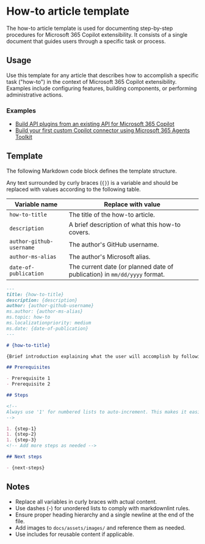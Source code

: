 
# How-to article template

The how-to article template is used for documenting step-by-step procedures for Microsoft 365 Copilot extensibility. It consists of a single document that guides users through a specific task or process.

## Usage

Use this template for any article that describes how to accomplish a specific task ("how-to") in the context of Microsoft 365 Copilot extensibility. Examples include configuring features, building components, or performing administrative actions.

### Examples

- [Build API plugins from an existing API for Microsoft 365 Copilot](../docs/build-api-plugins-existing-api.md)
- [Build your first custom Copilot connector using Microsoft 365 Agents Toolkit](../docs/build-your-first-connector.md)

## Template

The following Markdown code block defines the template structure.

Any text surrounded by curly braces (`{}`) is a variable and should be replaced with values according to the following table.

| Variable name | Replace with value |
| ------------- | ------------------ |
| `how-to-title` | The title of the how-to article. |
| `description` | A brief description of what this how-to covers. |
| `author-github-username` | The author's GitHub username. |
| `author-ms-alias` | The author's Microsoft alias. |
| `date-of-publication` | The current date (or planned date of publication) in `mm/dd/yyyy` format. |

~~~md
---
title: {how-to-title}
description: {description}
author: {author-github-username}
ms.author: {author-ms-alias}
ms.topic: how-to
ms.localizationpriority: medium
ms.date: {date-of-publication}
---

# {how-to-title}

{Brief introduction explaining what the user will accomplish by following this guide.}

## Prerequisites

- Prerequisite 1
- Prerequisite 2

## Steps

<!--
Always use '1' for numbered lists to auto-increment. This makes it easier to move steps later if needed.
-->

1. {step-1}
1. {step-2}
1. {step-3}
<!-- Add more steps as needed -->

## Next steps

- {next-steps}
~~~

## Notes

- Replace all variables in curly braces with actual content.
- Use dashes (-) for unordered lists to comply with markdownlint rules.
- Ensure proper heading hierarchy and a single newline at the end of the file.
- Add images to `docs/assets/images/` and reference them as needed.
- Use includes for reusable content if applicable.
